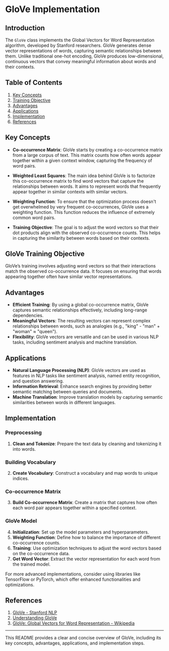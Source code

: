 # GloVe Implementation

## Introduction

The `GloVe` class implements the Global Vectors for Word Representation algorithm, developed by Stanford researchers. GloVe generates dense vector representations of words, capturing semantic relationships between them. Unlike traditional one-hot encoding, GloVe produces low-dimensional, continuous vectors that convey meaningful information about words and their contexts.

## Table of Contents

1. [Key Concepts](#key-concepts)
2. [Training Objective](#glove-training-objective)
3. [Advantages](#advantages)
4. [Applications](#applications)
5. [Implementation](#implementation)
6. [References](#references)

## Key Concepts

- **Co-occurrence Matrix**: GloVe starts by creating a co-occurrence matrix from a large corpus of text. This matrix counts how often words appear together within a given context window, capturing the frequency of word pairs.

- **Weighted Least Squares**: The main idea behind GloVe is to factorize this co-occurrence matrix to find word vectors that capture the relationships between words. It aims to represent words that frequently appear together in similar contexts with similar vectors.

- **Weighting Function**: To ensure that the optimization process doesn't get overwhelmed by very frequent co-occurrences, GloVe uses a weighting function. This function reduces the influence of extremely common word pairs.

- **Training Objective**: The goal is to adjust the word vectors so that their dot products align with the observed co-occurrence counts. This helps in capturing the similarity between words based on their contexts.

## GloVe Training Objective

GloVe’s training involves adjusting word vectors so that their interactions match the observed co-occurrence data. It focuses on ensuring that words appearing together often have similar vector representations.

## Advantages

- **Efficient Training**: By using a global co-occurrence matrix, GloVe captures semantic relationships effectively, including long-range dependencies.
- **Meaningful Vectors**: The resulting vectors can represent complex relationships between words, such as analogies (e.g., "king" - "man" + "woman" ≈ "queen").
- **Flexibility**: GloVe vectors are versatile and can be used in various NLP tasks, including sentiment analysis and machine translation.

## Applications

- **Natural Language Processing (NLP)**: GloVe vectors are used as features in NLP tasks like sentiment analysis, named entity recognition, and question answering.
- **Information Retrieval**: Enhance search engines by providing better semantic matching between queries and documents.
- **Machine Translation**: Improve translation models by capturing semantic similarities between words in different languages.

## Implementation

### Preprocessing

1. **Clean and Tokenize**: Prepare the text data by cleaning and tokenizing it into words.

### Building Vocabulary

2. **Create Vocabulary**: Construct a vocabulary and map words to unique indices.

### Co-occurrence Matrix

3. **Build Co-occurrence Matrix**: Create a matrix that captures how often each word pair appears together within a specified context.

### GloVe Model

4. **Initialization**: Set up the model parameters and hyperparameters.
5. **Weighting Function**: Define how to balance the importance of different co-occurrence counts.
6. **Training**: Use optimization techniques to adjust the word vectors based on the co-occurrence data.
7. **Get Word Vector**: Extract the vector representation for each word from the trained model.

For more advanced implementations, consider using libraries like TensorFlow or PyTorch, which offer enhanced functionalities and optimizations.

## References

1. [GloVe - Stanford NLP](https://nlp.stanford.edu/projects/glove/)
2. [Understanding GloVe](https://nlp.stanford.edu/pubs/glove.pdf)
3. [GloVe: Global Vectors for Word Representation - Wikipedia](https://en.wikipedia.org/wiki/GloVe)

---

This README provides a clear and concise overview of GloVe, including its key concepts, advantages, applications, and implementation steps.